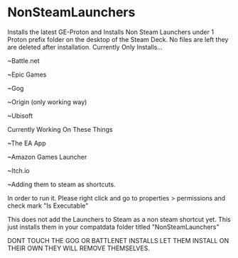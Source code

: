 # NonSteamLaunchers
Installs the latest GE-Proton and Installs Non Steam Launchers under 1 Proton prefix folder on the desktop of the Steam Deck. No files are left they are deleted after installation.  Currently Only Installs...  

  ~Battle.net
  
  ~Epic Games
  
  ~Gog
  
  ~Origin (only working way)
  
  ~Ubisoft

Currently Working On These Things

  ~The EA App 
  
  ~Amazon Games Launcher 
  
  ~Itch.io
  
  ~Adding them to steam as shortcuts.


In order to run it. Please right click and go to properties > permissions and check mark "Is Executable"


This does not add the Launchers to Steam as a non steam shortcut yet. This just installs them in your compatdata folder titled "NonSteamLaunchers"



DONT TOUCH THE GOG OR BATTLENET INSTALLS LET THEM INSTALL ON THEIR OWN THEY WILL REMOVE THEMSELVES.
